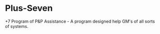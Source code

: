 Plus-Seven
==========

+7 Program of P&amp;P Assistance - A program designed help GM's of all sorts of systems.